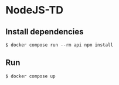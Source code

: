 # NodeJS-TD

## Install dependencies
```
$ docker compose run --rm api npm install
```

## Run
```
$ docker compose up
```

